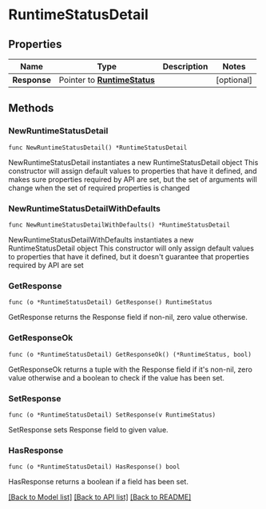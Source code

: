 # RuntimeStatusDetail

## Properties

Name | Type | Description | Notes
------------ | ------------- | ------------- | -------------
**Response** | Pointer to [**RuntimeStatus**](RuntimeStatus.md) |  | [optional] 

## Methods

### NewRuntimeStatusDetail

`func NewRuntimeStatusDetail() *RuntimeStatusDetail`

NewRuntimeStatusDetail instantiates a new RuntimeStatusDetail object
This constructor will assign default values to properties that have it defined,
and makes sure properties required by API are set, but the set of arguments
will change when the set of required properties is changed

### NewRuntimeStatusDetailWithDefaults

`func NewRuntimeStatusDetailWithDefaults() *RuntimeStatusDetail`

NewRuntimeStatusDetailWithDefaults instantiates a new RuntimeStatusDetail object
This constructor will only assign default values to properties that have it defined,
but it doesn't guarantee that properties required by API are set

### GetResponse

`func (o *RuntimeStatusDetail) GetResponse() RuntimeStatus`

GetResponse returns the Response field if non-nil, zero value otherwise.

### GetResponseOk

`func (o *RuntimeStatusDetail) GetResponseOk() (*RuntimeStatus, bool)`

GetResponseOk returns a tuple with the Response field if it's non-nil, zero value otherwise
and a boolean to check if the value has been set.

### SetResponse

`func (o *RuntimeStatusDetail) SetResponse(v RuntimeStatus)`

SetResponse sets Response field to given value.

### HasResponse

`func (o *RuntimeStatusDetail) HasResponse() bool`

HasResponse returns a boolean if a field has been set.


[[Back to Model list]](../README.md#documentation-for-models) [[Back to API list]](../README.md#documentation-for-api-endpoints) [[Back to README]](../README.md)


